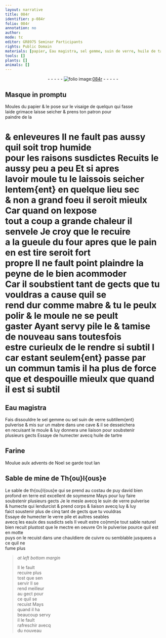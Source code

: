 ```yaml
---
layout: narrative
title: 084r
identifier: p-084r
folio: 084r
annotation: no
author:
mode: tc
editor: GR8975 Seminar Participants
rights: Public Domain
materials: [papier, Eau magistra, sel gemme, suin de verre, huile de tartre, Farine, verre, eaulx, sels]
tools: []
plants: []
animals: []
---
```


<div class="folio" align="center">- - - - - <a href="http://gallica.bnf.fr/ark:/12148/btv1b10500001g/f173.image" target="_blank"><img src="https://cu-mkp.github.io/2017-workshop-edition/assets/photo-icon.png" alt="folio image: " style="display:inline-block; margin-bottom:-3px;"/>084r</a> - - - - - </div>  
  

## Masque in promptu

 
Moules du <span class="m">papier</span> & le pose sur le visaige de quelqun qui fasse<br/> laide grimace laisse seicher & prens ton patron pour<br/> paindre de la
 
# & enleveures Il ne fault pas aussy quil soit trop humide<br/> pour les raisons susdictes Recuits le aussy peu a peu Et si apres<br/> lavoir moule tu le laissois seicher lentem{ent} en quelque lieu sec<br/> & non a grand foeu il seroit mieulx Car quand on lexpose<br/> tout a coup a grande chaleur il senvele Je croy que le recuire<br/> a la gueule du four apres que le pain en est tire seroit fort<br/> propre Il ne fault point plaindre la peyne de le bien acommoder<br/> Car il soubstient tant de gects que tu vouldras a cause quil se<br/> rend dur comme mabre & tu le peulx polir & le moule ne se peult<br/> gaster Ayant servy pile le & tamise de nouveau sans toutesfois<br/> estre curieulx de le rendre si subtil I car estant seulem{ent} passe par<br/> un commun tamis il ha plus de force que et despouille mieulx que quand<br/> il est si subtil
 
 
  

## <span class="m">Eau magistra</span>

 
Fais dissouldre le <span class="m">sel gemme</span> ou sel <span class="m">suin de verre</span> subtilem{ent}<br/> pulverise & mis sur un mabre dans une cave & il se desseichera<br/> en recuisant le moule & luy donnera une liaison pour soubstenir<br/> plusieurs gects Essaye de humecter avecq <span class="m">huile de tartre</span>
 
 
  

## <span class="m">Farine</span>

 
Moulue aulx <span class="tmp">advents de Noel</span> se garde <span class="tmp">tout lan</span>
 
 
  

## Sable de mine de <span class="pl">Th{ou}l{ous}e</span>

 
Le sable de <span class="pl">th{ou}l{ous}e</span> qui se prend au costau de <span class="pl">puy david</span> bien<br/> profond en terre est excellent de soymesme Mays pour luy faire<br/> soubstenir plusieurs gects Je le mesle avecq le <span class="m">suin de verre</span> pulverise<br/> & humecte qui lendurcist & prend corps & liaison avecq luy & luy<br/> faict soustenir plus de cinq tant de gects que tu vouldras<br/> Essaye de humecter le <span class="m">verre</span> pile et aultres seables<br/> avecq les <span class="m">eaulx</span> des susdicts <span class="m">sels</span> Il veult estre co{mm}e tout sable naturel<br/> bien recuit plustost que le mectre en oeuvre On le pulverise pource quil est en motte<br/> puys on le recuist dans une chauldiere de cuivre ou semblable jusquees a ce quil ne<br/> fume plus
 
> *at left bottom margin*
> 
>   Il le fault<br/> recuire plus<br/> tost que sen<br/> servir Il se<br/> rend meilleur<br/> au gect pour<br/> ce quil se<br/> recuist Mays<br/> quand il ha<br/> beaucoup servy<br/> il le fault<br/> rafreschir avecq<br/> du nouveau
 
